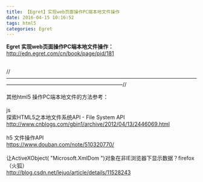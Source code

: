 ```yaml
---
title: 【Egret】实现web页面操作PC端本地文件操作
date: 2016-04-15 10:16:52
tags: html5
categories: Egret
---
```


<!--more-->


<strong>Egret 实现web页面操作PC端本地文件操作：</strong><br>
<a target="_blank" href="http://edn.egret.com/cn/book/page/pid/181">http://edn.egret.com/cn/book/page/pid/181</a><br>
<br>
<p>//——————————————————————————————————————————————————————————//<br>
</p>
其他html5 操作PC端本地文件的方法参考：<br>
<br>
js<br>
探索HTML5之本地文件系统API - File System API<br>
<a target="_blank" href="http://www.cnblogs.com/gbin1/archive/2012/04/13/2446069.html">http://www.cnblogs.com/gbin1/archive/2012/04/13/2446069.html</a><br>
<br>
h5 文件操作API<br>
<a target="_blank" href="https://www.douban.com/note/510320770/">https://www.douban.com/note/510320770/</a><br>
<br>
让ActiveXObject( &quot;Microsoft.XmlDom &quot;)对象在非IE浏览器下显示数据？firefox（火狐）<br>
<a target="_blank" href="http://blog.csdn.net/lejuo/article/details/11528243">http://blog.csdn.net/lejuo/article/details/11528243</a><br>
<br>
<br>
<br>
<br>
